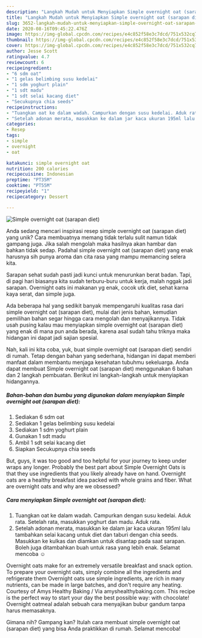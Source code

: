 ```yaml
---
description: "Langkah Mudah untuk Menyiapkan Simple overnight oat (sarapan diet) yang Bikin Ngiler"
title: "Langkah Mudah untuk Menyiapkan Simple overnight oat (sarapan diet) yang Bikin Ngiler"
slug: 3652-langkah-mudah-untuk-menyiapkan-simple-overnight-oat-sarapan-diet-yang-bikin-ngiler
date: 2020-08-16T09:45:22.476Z
image: https://img-global.cpcdn.com/recipes/e4c852f58e3c7dcd/751x532cq70/simple-overnight-oat-sarapan-diet-foto-resep-utama.jpg
thumbnail: https://img-global.cpcdn.com/recipes/e4c852f58e3c7dcd/751x532cq70/simple-overnight-oat-sarapan-diet-foto-resep-utama.jpg
cover: https://img-global.cpcdn.com/recipes/e4c852f58e3c7dcd/751x532cq70/simple-overnight-oat-sarapan-diet-foto-resep-utama.jpg
author: Jesse Scott
ratingvalue: 4.7
reviewcount: 6
recipeingredient:
- "6 sdm oat"
- "1 gelas belimbing susu kedelai"
- "1 sdm yoghurt plain"
- "1 sdt madu"
- "1 sdt selai kacang diet"
- "Secukupnya chia seeds"
recipeinstructions:
- "Tuangkan oat ke dalam wadah. Campurkan dengan susu kedelai. Aduk rata. Setelah rata, masukkan yoghurt dan madu. Aduk rata."
- "Setelah adonan merata, masukkan ke dalam jar kaca ukuran 195ml lalu tambahkan selai kacang untuk diet dan taburi dengan chia seeds. Masukkan ke kulkas dan diamkan untuk disantap pada saat sarapan. Boleh juga ditambahkan buah untuk rasa yang lebih enak. Selamat mencoba ☺️"
categories:
- Resep
tags:
- simple
- overnight
- oat

katakunci: simple overnight oat 
nutrition: 200 calories
recipecuisine: Indonesian
preptime: "PT35M"
cooktime: "PT55M"
recipeyield: "1"
recipecategory: Dessert

---
```



![Simple overnight oat (sarapan diet)](https://img-global.cpcdn.com/recipes/e4c852f58e3c7dcd/751x532cq70/simple-overnight-oat-sarapan-diet-foto-resep-utama.jpg)

Anda sedang mencari inspirasi resep simple overnight oat (sarapan diet) yang unik? Cara membuatnya memang tidak terlalu sulit namun tidak gampang juga. Jika salah mengolah maka hasilnya akan hambar dan bahkan tidak sedap. Padahal simple overnight oat (sarapan diet) yang enak harusnya sih punya aroma dan cita rasa yang mampu memancing selera kita.

Sarapan sehat sudah pasti jadi kunci untuk menurunkan berat badan. Tapi, di pagi hari biasanya kita sudah terburu-buru untuk kerja, malah nggak jadi sarapan. Overnight oats ini makanan yg enak, cocok utk diet, sehat karna kaya serat, dan simple juga.

Ada beberapa hal yang sedikit banyak mempengaruhi kualitas rasa dari simple overnight oat (sarapan diet), mulai dari jenis bahan, kemudian pemilihan bahan segar hingga cara mengolah dan menyajikannya. Tidak usah pusing kalau mau menyiapkan simple overnight oat (sarapan diet) yang enak di mana pun anda berada, karena asal sudah tahu triknya maka hidangan ini dapat jadi sajian spesial.


Nah, kali ini kita coba, yuk, buat simple overnight oat (sarapan diet) sendiri di rumah. Tetap dengan bahan yang sederhana, hidangan ini dapat memberi manfaat dalam membantu menjaga kesehatan tubuhmu sekeluarga. Anda dapat membuat Simple overnight oat (sarapan diet) menggunakan 6 bahan dan 2 langkah pembuatan. Berikut ini langkah-langkah untuk menyiapkan hidangannya.

<!--inarticleads1-->

##### Bahan-bahan dan bumbu yang digunakan dalam menyiapkan Simple overnight oat (sarapan diet):

1. Sediakan 6 sdm oat
1. Sediakan 1 gelas belimbing susu kedelai
1. Sediakan 1 sdm yoghurt plain
1. Gunakan 1 sdt madu
1. Ambil 1 sdt selai kacang diet
1. Siapkan Secukupnya chia seeds


But, guys, it was too good and too helpful for your journey to keep under wraps any longer. Probably the best part about Simple Overnight Oats is that they use ingredients that you likely already have on hand. Overnight oats are a healthy breakfast idea packed with whole grains and fiber. What are overnight oats and why are we obsessed? 

<!--inarticleads2-->

##### Cara menyiapkan Simple overnight oat (sarapan diet):

1. Tuangkan oat ke dalam wadah. Campurkan dengan susu kedelai. Aduk rata. Setelah rata, masukkan yoghurt dan madu. Aduk rata.
1. Setelah adonan merata, masukkan ke dalam jar kaca ukuran 195ml lalu tambahkan selai kacang untuk diet dan taburi dengan chia seeds. Masukkan ke kulkas dan diamkan untuk disantap pada saat sarapan. Boleh juga ditambahkan buah untuk rasa yang lebih enak. Selamat mencoba ☺️


Overnight oats make for an extremely versatile breakfast and snack option. To prepare your overnight oats, simply combine all the ingredients and refrigerate them Overnight oats use simple ingredients, are rich in many nutrients, can be made in large batches, and don&#39;t require any heating. Courtesy of Amys Healthy Baking / Via amyshealthybaking.com. This recipe is the perfect way to start your day the best possible way: with chocolate! Overnight oatmeal adalah sebuah cara menyajikan bubur gandum tanpa harus memasaknya. 

Gimana nih? Gampang kan? Itulah cara membuat simple overnight oat (sarapan diet) yang bisa Anda praktikkan di rumah. Selamat mencoba!
